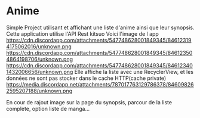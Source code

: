 # Anime
Simple Project utilisant et affichant une liste d'anime ainsi que leur synopsis.
Cette application utilise l'API Rest kitsuo
Voici l'image de l app
https://cdn.discordapp.com/attachments/547748628001849345/846123194175062016/unknown.png
https://cdn.discordapp.com/attachments/547748628001849345/846123504864198706/unknown.png
https://cdn.discordapp.com/attachments/547748628001849345/846123401432006656/unknown.png
Elle affiche la liste avec une RecyclerView, et les données ne sont pas stocker dans le cache HTTP(cache private)
https://media.discordapp.net/attachments/787017763129786378/846098262595207188/unknown.png

En cour de rajout image sur la page du synopsis, parcour de la liste complete, option liste de manga...

